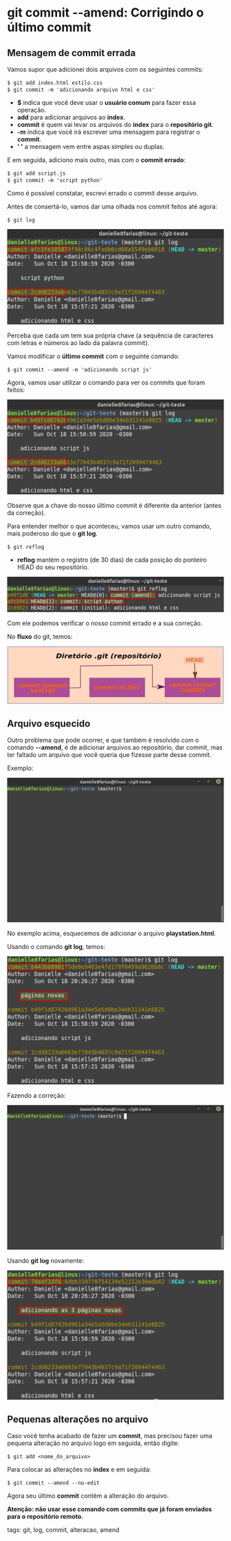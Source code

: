 # git commit --amend: Corrigindo o último commit


## Mensagem de commit errada

Vamos supor que adicionei dois arquivos com os seguintes commits:

```
$ git add index.html estilo.css
$ git commit -m 'adicionando arquivo html e css'
```

- **$** indica que você deve usar o **usuário comum** para fazer essa operação.
- **add** para adicionar arquivos ao **index**.
- **commit** é quem vai levar os arquivos do **index** para o **repositório git**.
- **-m** indica que você irá escrever uma mensagem para registrar o **commit**.
- **' '** a mensagem vem entre aspas simples ou duplas.

E em seguida, adiciono mais outro, mas com o **commit errado**:

```
$ git add script.js
$ git commit -m 'script python'
```

Como é possível constatar, escrevi errado o commit desse arquivo.

Antes de consertá-lo, vamos dar uma olhada nos commit feitos até agora:

```
$ git log
```

![verificando as chaves dos commits feitos](img/p0005-0.png)

Perceba que cada um tem sua própria chave (a sequência de caracteres com letras e números ao lado da palavra commit).

Vamos modificar o **último commit** com o seguinte comando:

```
$ git commit --amend -m 'adicionando script js'
```

Agora, vamos usar utilizar o comando para ver os commits que foram feitos:

![commit corrigido](img/p0005-1.png)

Observe que a chave do nosso último commit é diferente da anterior (antes da correção).

Para entender melhor o que aconteceu, vamos usar um outro comando, mais poderoso do que o **git log**.

```
$ git reflog
```

- **reflog** mantém o registro (de 30 dias) de cada posição do ponteiro HEAD do seu repositório.

![registro reflog](img/p0005-2.png)

Com ele podemos verificar o nosso commit errado e a sua correção.

No **fluxo** do git, temos:

![fluxo do git mostrando commit amend](img/p0005-3.png)


## Arquivo esquecido

Outro problema que pode ocorrer, e que também é resolvido com o comando **--amend**, é de adicionar arquivos ao repositório, dar commit, mas ter faltado um arquivo que você queria que fizesse parte desse commit.

Exemplo:

![esquecendo de adicionar um arquivo](img/p0005-4.gif)

No exemplo acima, esquecemos de adicionar o arquivo **playstation.html**.

Usando o comando **git log**, temos:

![log de commits antes da correção](img/p0005-5.png)

Fazendo a correção:

![usando amend para inserir arquivo esquecido](img/p0005-6.gif)

Usando **git log** novamente:

![log de commits após a correção da adição de arquivos](img/p0005-7.png)


## Pequenas alterações no arquivo

Caso você tenha acabado de fazer um **commit**, mas precisou fazer uma pequena alteração no arquivo logo em seguida, então digite:

```
$ git add <nome_do_arquivo>
```

Para colocar as alterações no **index** e em seguida:

```
$ git commit --amend --no-edit
```

Agora seu último **commit** contém a alteração do arquivo.

**Atenção: não usar esse comando com commits que já foram enviados para o repositório remoto.**

tags: git, log, commit, alteracao, amend
